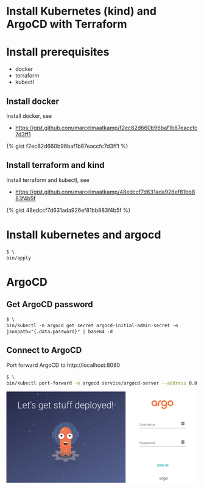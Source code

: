 # Install Kubernetes (kind) and ArgoCD with Terraform

# Install prerequisites
 * docker
 * terraform 
 * kubectl 
 
## Install docker
Install docker, see 
 - https://gist.github.com/marcelmaatkamp/f2ec82d660b96baf1b87eaccfc7d3ff1

{% gist f2ec82d660b96baf1b87eaccfc7d3ff1 %}

## Install terraform and kind
Install terraform and kubectl, see
 - https://gist.github.com/marcelmaatkamp/48edccf7d631ada926ef81bb883f4b5f

{% gist 48edccf7d631ada926ef81bb883f4b5f %}

# Install kubernetes and argocd
```
$ \
bin/apply
```

# ArgoCD

## Get ArgoCD password
```
$ \
bin/kubectl -n argocd get secret argocd-initial-admin-secret -o jsonpath="{.data.password}" | base64 -d
```
## Connect to ArgoCD
Port forward ArgoCD to http://localhost:8080
```bash
$ \
bin/kubectl port-forward -n argocd service/argocd-server --address 0.0.0.0 8080:80
```
![argocd](images/argocd.png)
